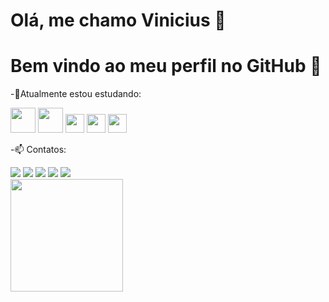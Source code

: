 # Olá, me chamo Vinicius 👋
# Bem vindo ao meu perfil no GitHub 🦩

-🌱Atualmente estou estudando: 

<img src="https://cdn.jsdelivr.net/gh/devicons/devicon@latest/icons/html5/html5-original-wordmark.svg" width="40" height="40" /> <img src="https://cdn.jsdelivr.net/gh/devicons/devicon@latest/icons/css3/css3-original-wordmark.svg" width="40" height="40" /> <img src="https://cdn.jsdelivr.net/gh/devicons/devicon@latest/icons/javascript/javascript-original.svg" width="30" height="30" /> <img src="https://cdn.jsdelivr.net/gh/devicons/devicon@latest/icons/mysql/mysql-original.svg" width="30" height="30" /> <img src="https://cdn.jsdelivr.net/gh/devicons/devicon@latest/icons/nodejs/nodejs-original-wordmark.svg" width="30" height="30" />
                              

          
-📫 Contatos: 

<div>
<a href="https://www.youtube.com/@VinnyGamerBR" target="_blank"><img loading="lazy" src="https://img.shields.io/badge/YouTube-FF0000?style=for-the-badge&logo=youtube&logoColor=white" target="_blank"></a>
<a href="https://www.instagram.com/_vinnyu/" target="_blank"><img loading="lazy" src="https://img.shields.io/badge/-Instagram-%23E4405F?style=for-the-badge&logo=instagram&logoColor=white" target="_blank"></a>
<a href="https://www.twitch.tv/vinny1547bryt" target="_blank"><img loading="lazy" src="https://img.shields.io/badge/Twitch-9146FF?style=for-the-badge&logo=twitch&logoColor=white" target="_blank"></a>
<a href = "mailto:contato@seu-usuário-aqui"><img loading="lazy" src="https://img.shields.io/badge/Gmail-D14836?style=for-the-badge&logo=gmail&logoColor=white" target="_blank"></a>
<a href="https://www.linkedin.com/in/seu-usuário-linkedln-aqui" target="_blank"><img loading="lazy" src="https://img.shields.io/badge/-LinkedIn-%230077B5?style=for-the-badge&logo=linkedin&logoColor=white" target="_blank"></a>   
</div>


<div>
<a href="https://github.com/kidzastr">
<img loading="lazy" height="180em" src="https://github-readme-stats.vercel.app/api/top-langs/?username=kidzastr&layout=compact&langs_count=7&theme=dracula"/>
</div>


          

           
          
